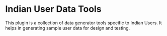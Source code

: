 # Indian User Data Tools

This plugin is a collection of data generator tools specific to Indian Users. It helps in generating sample user data for design and testing.


